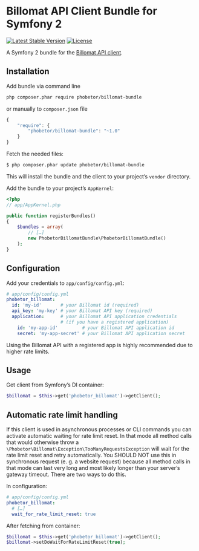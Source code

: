 Billomat API Client Bundle for Symfony 2
===============

[![Latest Stable Version](https://poser.pugx.org/phobetor/billomat-bundle/v/stable.png)](https://packagist.org/packages/phobetor/billomat-bundle) [![License](https://poser.pugx.org/phobetor/billomat-bundle/license.png)](https://packagist.org/packages/phobetor/billomat-bundle)

A Symfony 2 bundle for the [Billomat API client](https://github.com/Phobetor/billomat).

## Installation

Add bundle via command line
```sh
php composer.phar require phobetor/billomat-bundle
```

or manually to `composer.json` file

```js
{
    "require": {
        "phobetor/billomat-bundle": "~1.0"
    }
}
```

Fetch the needed files:

``` bash
$ php composer.phar update phobetor/billomat-bundle
```

This will install the bundle and the client to your project’s `vendor` directory.

Add the bundle to your project’s `AppKernel`:

``` php
<?php
// app/AppKernel.php

public function registerBundles()
{
    $bundles = array(
        // […]
        new PhobetorBillomatBundle\PhobetorBillomatBundle()
    );
}
```

## Configuration

Add your credentials to `app/config/config.yml`:

``` yml
# app/config/config.yml
phobetor_billomat:
  id: 'my-id'       # your Billomat id (required)
  api_key: 'my-key' # your Billomat API key (required)
  application:      # your Billomat API application credentials
                    # (if you have a registered application)
    id: 'my-app-id'         # your Billomat API application id
    secret: 'my-app-secret' # your Billomat API application secret
```

Using the Billomat API with a registered app is highly recommended due to higher rate limits.

## Usage

Get client from Symfony’s DI container:

```php
$billomat = $this->get('phobetor_billomat')->getClient();
```

## Automatic rate limit handling

If this client is used in asynchronous processes or CLI commands you can activate automatic waiting for rate limit reset.
In that mode all method calls that would otherwise throw a `\Phobetor\Billomat\Exception\TooManyRequestsException` will wait for the rate limit reset and retry automatically.
You SHOULD NOT use this in synchronous request (e. g. a website request) because all method calls in that mode can last very long and most likely longer than your server’s gateway timeout.
There are two ways to do this.

In configuration:

``` yml
# app/config/config.yml
phobetor_billomat:
  # […]
  wait_for_rate_limit_reset: true
```

After fetching from container:

```php
$billomat = $this->get('phobetor_billomat')->getClient();
$billomat->setDoWaitForRateLimitReset(true);
```
